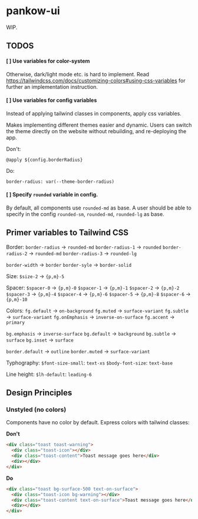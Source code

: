 # pankow-ui

WIP.

## TODOS

#### [ ] Use variables for color-system

Otherwise, dark/light mode etc. is hard to implement.
Read https://tailwindcss.com/docs/customizing-colors#using-css-variables
for further an implementation instruction.

#### [ ] Use variables for config variables

Instead of applying tailwind classes in components, apply css variables.

Makes implementing different themes easier and dynamic. Users can switch
the theme directly on the website without rebuilding, and re-deploying
the app.

Don't:

```
@apply ${config.borderRadius}
```

Do:

```
border-radius: var(--theme-border-radius)
```

#### [ ] Specify `rounded` variable in config.

By default, all components use `rounded-md` as base. A user
should be able to specify in the config `rounded-sm`, `rounded-md`, `rounded-lg`
as base.

## Primer variables to Tailwind CSS

Border:
`border-radius` -> `rounded-md`
`border-radius-1` -> `rounded`
`border-radius-2` -> `rounded-md`
`border-radius-3` -> `rounded-lg`

`border-width` -> `border`
`border-syle` -> `border-solid`

Size:
`$size-2` -> `{p,m}-5`

Spacer:
`$spacer-0` -> `{p,m}-0`
`$spacer-1` -> `{p,m}-1`
`$spacer-2` -> `{p,m}-2`
`$spacer-3` -> `{p,m}-4`
`$spacer-4` -> `{p,m}-6`
`$spacer-5` -> `{p,m}-8`
`$spacer-6` -> `{p,m}-10`

Colors:
`fg.default` -> `on-background`
`fg.muted` -> `surface-variant`
`fg.subtle` -> `surface-variant`
`fg.onEmphasis` -> `inverse-on-surface`
`fg.accent` -> `primary`

`bg.emphasis` -> `inverse-surface`
`bg.default` -> `background`
`bg.subtle` -> `surface`
`bg.inset` -> `surface`

`border.default` -> `outline`
`border.muted` -> `surface-variant`

Typhography:
`$font-size-small`: `text-xs`
`$body-font-size`: `text-base`

Line height:
`$lh-default`: `leading-6`

## Design Principles

### Unstyled (no colors)

Components have no color by default. Express colors with tailwind classes:

**Don't**

```html
<div class="toast toast-warning">
  <div class="toast-icon"></div>
  <div class="toast-content">Toast message goes here</div>
  <div></div>
</div>
```

**Do**

```html
<div class="toast bg-surface-500 text-on-surface">
  <div class="toast-icon bg-warning"></div>
  <div class="toast-content text-on-surface">Toast message goes here</div>
  <div></div>
</div>
```
